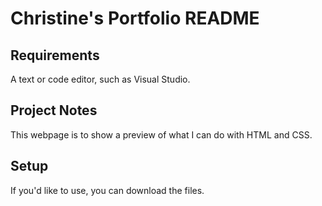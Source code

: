 # Christine's Portfolio README

## Requirements
A text or code editor, such as Visual Studio.  

## Project Notes
This webpage is to show a preview of what I can do with HTML and CSS.  

## Setup
If you'd like to use, you can download the files.
